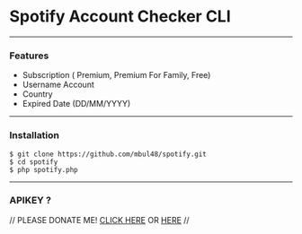 # Spotify Account Checker CLI

----

### Features

* Subscription ( Premium, Premium For Family, Free)
* Username Account
* Country
* Expired Date (DD/MM/YYYY)

----

### Installation

```
$ git clone https://github.com/mbul48/spotify.git
$ cd spotify
$ php spotify.php
```

--------

### APIKEY ?

// PLEASE DONATE ME! <a href='http://fb.me/habibul.fzn'>CLICK HERE</a> OR <a href='http://instagram.com/mbul48'>HERE</a>  //
